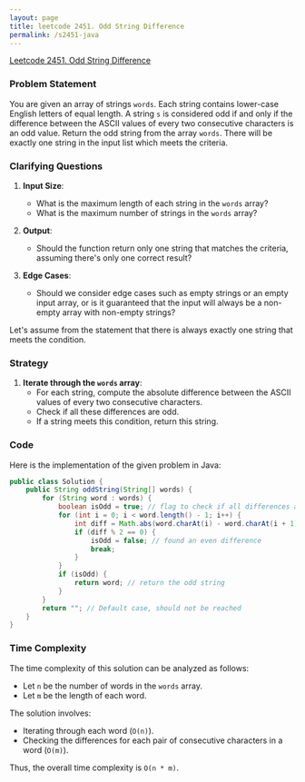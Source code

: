 ```yaml
---
layout: page
title: leetcode 2451. Odd String Difference
permalink: /s2451-java
---
```

[Leetcode 2451. Odd String Difference](https://algoadvance.github.io/algoadvance/l2451)
### Problem Statement
You are given an array of strings `words`. Each string contains lower-case English letters of equal length. A string `s` is considered odd if and only if the difference between the ASCII values of every two consecutive characters is an odd value. Return the odd string from the array `words`. There will be exactly one string in the input list which meets the criteria.

### Clarifying Questions
1. **Input Size**:
   - What is the maximum length of each string in the `words` array?
   - What is the maximum number of strings in the `words` array?
   
2. **Output**:
   - Should the function return only one string that matches the criteria, assuming there's only one correct result?
   
3. **Edge Cases**:
   - Should we consider edge cases such as empty strings or an empty input array, or is it guaranteed that the input will always be a non-empty array with non-empty strings?

Let's assume from the statement that there is always exactly one string that meets the condition.

### Strategy
1. **Iterate through the `words` array**:
    - For each string, compute the absolute difference between the ASCII values of every two consecutive characters.
    - Check if all these differences are odd.
    - If a string meets this condition, return this string.

### Code
Here is the implementation of the given problem in Java:

```java
public class Solution {
    public String oddString(String[] words) {
        for (String word : words) {
            boolean isOdd = true; // flag to check if all differences are odd
            for (int i = 0; i < word.length() - 1; i++) {
                int diff = Math.abs(word.charAt(i) - word.charAt(i + 1));
                if (diff % 2 == 0) {
                    isOdd = false; // found an even difference
                    break;
                }
            }
            if (isOdd) {
                return word; // return the odd string
            }
        }
        return ""; // Default case, should not be reached
    }
}
```

### Time Complexity
The time complexity of this solution can be analyzed as follows:
- Let `n` be the number of words in the `words` array.
- Let `m` be the length of each word.

The solution involves:
- Iterating through each word (`O(n)`).
- Checking the differences for each pair of consecutive characters in a word (`O(m)`).

Thus, the overall time complexity is `O(n * m)`.